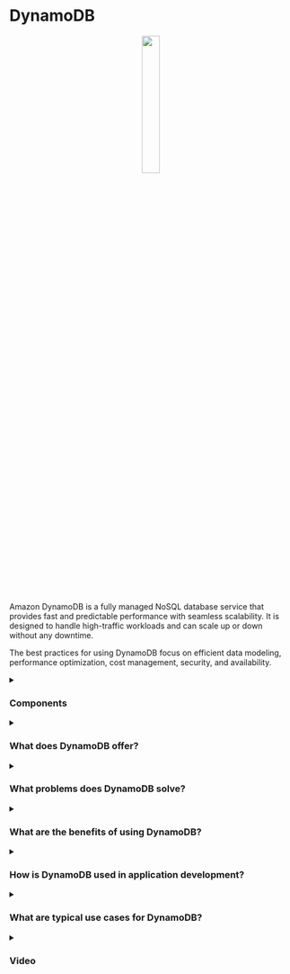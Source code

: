 # DynamoDB

<div align="center">
  <img src="https://static-00.iconduck.com/assets.00/aws-dynamodb-icon-227x256-8rljy0a9.png" width="25%">
</div>
<br/>

Amazon DynamoDB is a fully managed NoSQL database service that provides fast and predictable performance with seamless scalability. It is designed to handle high-traffic workloads and can scale up or down without any downtime.

The best practices for using DynamoDB focus on efficient data modeling, performance optimization, cost management, security, and availability.

<details><summary><h3>Components</h3></summary>

#### Efficient Data Modeling

<div align="center">
  <img src="https://cdn-icons-png.flaticon.com/512/3124/3124850.png" width="25%">
</div>

Efficient data modeling in DynamoDB involves designing your tables to support your application's query patterns. Key considerations include choosing the right primary key, using secondary indexes for additional query flexibility, and denormalizing data to minimize read operations.

#### Performance Optimization

<div align="center">
  <img src="https://cdn-icons-png.flaticon.com/512/9732/9732828.png" width="25%">
</div>

Performance optimization focuses on using the right partition keys to ensure even data distribution and minimize hot partitions. It's also important to use the appropriate read and write capacity modes, leverage DynamoDB Streams for real-time updates, and enable Auto Scaling to adjust capacity as needed. Millions of requests per second, trillions of row, 100s of TB of storage. Fast and consistent in performance

#### Cost Management

<div align="center">
  <img src="http://cdn-icons-png.flaticon.com/512/6745/6745218.png" width="25%">
</div>

Cost management in DynamoDB involves selecting the right pricing model (on-demand or provisioned), monitoring usage with AWS Cost Explorer, using DynamoDB Accelerator (DAX) for read-intensive workloads, and applying TTL (Time to Live) to automatically delete expired items and reduce storage costs.

#### Security

<div align="center">
  <img src="https://cdn-icons-png.flaticon.com/512/4744/4744315.png" width="25%">
</div>

Security best practices include using AWS Identity and Access Management (IAM) to control access to DynamoDB resources, enabling encryption at rest and in transit, implementing fine-grained access control with IAM policies, and regularly auditing your security configuration with AWS Security Hub.

#### Availability

<div align="center">
  <img src="https://cdn-icons-png.flaticon.com/512/9614/9614483.png" width="25%">
</div>

Ensuring high availability involves designing your tables with fault-tolerant partition keys, enabling global tables for cross-region replication, using DynamoDB's backup and restore features for data protection, and monitoring your tables with Amazon CloudWatch to quickly detect and respond to issues. Fully Managed Highly avaiable with replication across 3 AZ

</details>

<details><summary><h3>What does DynamoDB offer?</h3></summary>

<div align="center">
  <img src="https://cdn-icons-png.flaticon.com/512/15438/15438480.png" width="25%">
</div>

DynamoDB offers a fully managed, serverless database experience with built-in security, backup, restore, and in-memory caching for internet-scale applications. It supports both key-value and document data models and provides flexible querying capabilities with secondary indexes.

</details>

<details><summary><h3>What problems does DynamoDB solve?</h3></summary>

<div align="center">
  <img src="https://cdn-icons-png.flaticon.com/512/4133/4133589.png" width="25%">
</div>  
  
DynamoDB addresses several challenges in managing high-performance, scalable databases, including:

- Managing high throughput and low latency for applications.
- Scaling seamlessly with traffic without downtime.
- Simplifying operational management with a fully managed service.
- Providing strong security features to protect sensitive data.
- Offering robust disaster recovery with built-in backup and restore.

</details>

<details><summary><h3>What are the benefits of using DynamoDB?</h3></summary>

<div align="center">
  <img src="https://cdn-icons-png.flaticon.com/512/3588/3588592.png" width="25%">
</div>  

Some key benefits of using DynamoDB include:

- Scalability: Easily scales to handle large amounts of data and high request rates.
- Performance: Provides consistent, single-digit millisecond response times.
- Cost Efficiency: Offers flexible pricing models to manage costs effectively.
- Fully Managed: Eliminates the need for database management tasks.
- Security: Provides robust security features, including encryption and fine-grained access control.

</details>

<details><summary><h3>How is DynamoDB used in application development?</h3></summary>

<div align="center">
  <img src="https://cdn-icons-png.flaticon.com/512/1705/1705312.png" width="25%">
</div>  

In application development, DynamoDB is used for storing and retrieving data with high availability and durability. It supports real-time applications with DynamoDB Streams and can be integrated with other AWS services such as Lambda for serverless computing, S3 for data storage, and CloudWatch for monitoring.

</details>

<details><summary><h3>What are typical use cases for DynamoDB?</h3></summary>

<div align="center">
  <img src="https://cdn-icons-png.flaticon.com/512/2833/2833807.png" width="25%">
</div>  
  
Common use cases for DynamoDB include:

- E-commerce platforms: Managing product catalogs, user profiles, and shopping carts.
- Gaming applications: Handling player data, leaderboards, and game state.
- IoT applications: Storing and querying time-series data from connected devices.
- Social media platforms: Managing user interactions, content feeds, and metadata.
- Financial services: Processing transactions and maintaining account information.
- Real-time analytics: Storing and analyzing high-velocity data streams.

</details>

<details><summary><h3>Video</h3></summary>
  <div align="center">
    <a href="https://www.youtube.com/watch?v=2k2GINpO308" target="_blank">
        <img width="640" height="360" src="https://i.ytimg.com/vi/2k2GINpO308/hq720.jpg?sqp=-oaymwEcCNAFEJQDSFXyq4qpAw4IARUAAIhCGAFwAcABBg==&rs=AOn4CLAqnYKujXxN3z9i4KR1A8_OOkuuxw" alt="Watch Video" />
    </a>
  </div>
</details>
